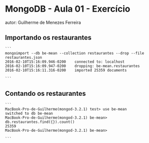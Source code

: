 # MongoDB - Aula 01 - Exercício
autor: Guilherme de Menezes Ferreira

## Importando os restaurantes

    ```
    mongoimport --db be-mean --collection restaurantes --drop --file restaurantes.json
    2016-02-10T15:16:09.946-0200	connected to: localhost
    2016-02-10T15:16:09.947-0200	dropping: be-mean.restaurantes
    2016-02-10T15:16:11.316-0200	imported 25359 documents

    ```

## Contando os restaurantes

    ```
    MacBook-Pro-de-Guilherme(mongod-3.2.1) test> use be-mean
    switched to db be-mean
    MacBook-Pro-de-Guilherme(mongod-3.2.1) be-mean>    db.restaurantes.find({}).count()
    25359
    MacBook-Pro-de-Guilherme(mongod-3.2.1) be-mean> 

    ```